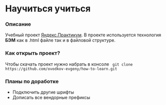 # Научиться учиться

### Описание
Учебный проект [Яндекс.Практикум](https://practicum.yandex.ru/). В проекте используется технология __БЭМ__ как в .html файле так и в файловой структуре.


### Как открыть проект?

Чтобы скачать проект нужно набрать в консоле ``` git clone https://github.com/ovodkov-evgeny/how-to-learn.git```

### Планы по доработке

* Подключить другие шрифты
* Дописать все вендорные префиксы
